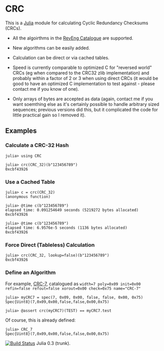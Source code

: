 # CRC

This is a [Julia](http://julialang.org/) module for calculating Cyclic
Redundancy Checksums (CRCs).

* All the algoirthms in the [RevEng
  Catalogue](http://reveng.sourceforge.net/crc-catalogue) are supported.

* New algorithms can be easily added.

* Calculation can be direct or via cached tables.

* Speed is currently comparable to optimized C for "reversed world"
  CRCs (eg when compared to the CRC32 zlib implementation) and
  probably within a factor of 2 or 3 when using direct CRCs (it would
  be good to have an optimized C implementation to test against -
  please contact me if you know of one).

* Only arrays of bytes are accepted as data (again, contact me if you
  want soemthing else as it's certainly possible to handle arbitrary
  sized sequences; previous versions did this, but it complicated the
  code for little practical gain so I removed it).

## Examples

### Calculate a CRC-32 Hash

```
julia> using CRC

julia> crc(CRC_32)(b"123456789")
0xcbf43926
```

### Use a Cached Table

```
julia> c = crc(CRC_32)
(anonymous function)

julia> @time c(b"123456789")
elapsed time: 0.091254649 seconds (5219272 bytes allocated)
0xcbf43926

julia> @time c(b"123456789")
elapsed time: 6.9576e-5 seconds (1136 bytes allocated)
0xcbf43926
```

### Force Direct (Tableless) Calculation

```
julia> crc(CRC_32, lookup=false)(b"123456789")
0xcbf43926
```

### Define an Algorithm

For example,
[CRC-7](http://reveng.sourceforge.net/crc-catalogue/1-15.htm#crc.cat-bits.7),
catalogued as `width=7 poly=0x09 init=0x00 refin=false refout=false
xorout=0x00 check=0x75 name="CRC-7"`

```
julia> myCRC7 = spec(7, 0x09, 0x00, false, false, 0x00, 0x75)
Spec{Uint8}(7,0x09,0x00,false,false,0x00,0x75)

julia> @assert crc(myCRC7)(TEST) == myCRC7.test
```

Of course, this is already defined:

```
julia> CRC_7
Spec{Uint8}(7,0x09,0x00,false,false,0x00,0x75)
```


[![Build
Status](https://travis-ci.org/andrewcooke/CRC.jl.png)](https://travis-ci.org/andrewcooke/CRC.jl)
Julia 0.3 (trunk).

